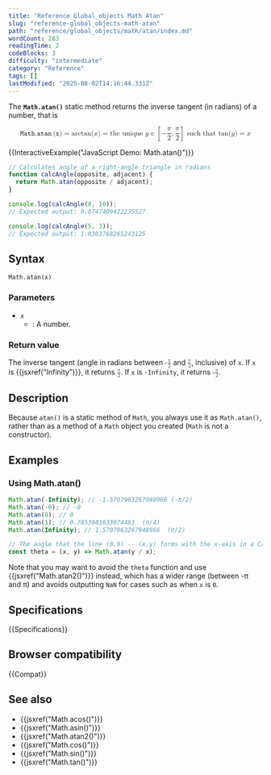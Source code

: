 ```yaml
---
title: "Reference Global_objects Math Atan"
slug: "reference-global_objects-math-atan"
path: "reference/global_objects/math/atan/index.md"
wordCount: 283
readingTime: 2
codeBlocks: 3
difficulty: "intermediate"
category: "Reference"
tags: []
lastModified: "2025-08-02T14:16:44.331Z"
---
```



The **`Math.atan()`** static method returns the inverse tangent (in radians) of a number, that is

<!-- prettier-ignore-start -->
<math display="block">
  <semantics><mrow><mrow><mo lspace="0em" rspace="0.16666666666666666em">𝙼𝚊𝚝𝚑.𝚊𝚝𝚊𝚗</mo><mo stretchy="false">(</mo><mi>𝚡</mi><mo stretchy="false">)</mo></mrow><mo>=</mo><mo lspace="0em" rspace="0em">arctan</mo><mo stretchy="false">(</mo><mi>x</mi><mo stretchy="false">)</mo><mo>=</mo><mtext>the unique&nbsp;</mtext><mi>y</mi><mo>∊</mo><mrow><mo>[</mo><mrow><mo>−</mo><mfrac><mi>π</mi><mn>2</mn></mfrac><mo>,</mo><mfrac><mi>π</mi><mn>2</mn></mfrac></mrow><mo>]</mo></mrow><mtext>&nbsp;such that&nbsp;</mtext><mo lspace="0em" rspace="0em">tan</mo><mo stretchy="false">(</mo><mi>y</mi><mo stretchy="false">)</mo><mo>=</mo><mi>x</mi></mrow><annotation encoding="TeX">\mathtt{\operatorname{Math.atan}(x)} = \arctan(x) = \text{the unique } y \in \left[-\frac{\pi}{2}, \frac{\pi}{2}\right] \text{ such that } \tan(y) = x</annotation></semantics>
</math>
<!-- prettier-ignore-end -->

{{InteractiveExample("JavaScript Demo: Math.atan()")}}

```js interactive-example
// Calculates angle of a right-angle triangle in radians
function calcAngle(opposite, adjacent) {
  return Math.atan(opposite / adjacent);
}

console.log(calcAngle(8, 10));
// Expected output: 0.6747409422235527

console.log(calcAngle(5, 3));
// Expected output: 1.0303768265243125
```

## Syntax

```js-nolint
Math.atan(x)
```

### Parameters

- `x`
  - : A number.

### Return value

The inverse tangent (angle in radians between <math><semantics><mrow><mo>-</mo><mfrac><mi>π</mi><mn>2</mn></mfrac></mrow><annotation encoding="TeX">-\frac{\pi}{2}</annotation></semantics></math> and <math><semantics><mfrac><mi>π</mi><mn>2</mn></mfrac><annotation encoding="TeX">\frac{\pi}{2}</annotation></semantics></math>, inclusive) of `x`. If `x` is {{jsxref("Infinity")}}, it returns <math><semantics><mfrac><mi>π</mi><mn>2</mn></mfrac><annotation encoding="TeX">\frac{\pi}{2}</annotation></semantics></math>. If `x` is `-Infinity`, it returns <math><semantics><mrow><mo>-</mo><mfrac><mi>π</mi><mn>2</mn></mfrac></mrow><annotation encoding="TeX">-\frac{\pi}{2}</annotation></semantics></math>.

## Description

Because `atan()` is a static method of `Math`, you always use it as `Math.atan()`, rather than as a method of a `Math` object you created (`Math` is not a constructor).

## Examples

### Using Math.atan()

```js
Math.atan(-Infinity); // -1.5707963267948966 (-π/2)
Math.atan(-0); // -0
Math.atan(0); // 0
Math.atan(1); // 0.7853981633974483  (π/4)
Math.atan(Infinity); // 1.5707963267948966  (π/2)

// The angle that the line (0,0) -- (x,y) forms with the x-axis in a Cartesian coordinate system
const theta = (x, y) => Math.atan(y / x);
```

Note that you may want to avoid the `theta` function and use {{jsxref("Math.atan2()")}} instead, which has a wider range (between -π and π) and avoids outputting `NaN` for cases such as when `x` is `0`.

## Specifications

{{Specifications}}

## Browser compatibility

{{Compat}}

## See also

- {{jsxref("Math.acos()")}}
- {{jsxref("Math.asin()")}}
- {{jsxref("Math.atan2()")}}
- {{jsxref("Math.cos()")}}
- {{jsxref("Math.sin()")}}
- {{jsxref("Math.tan()")}}

